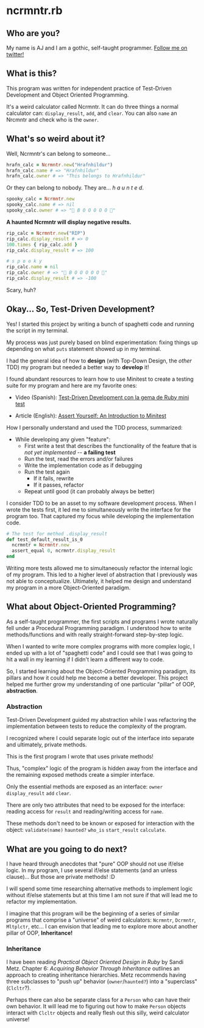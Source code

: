 # ncrmntr.rb

## Who are you?

My name is AJ and I am a gothic, self-taught programmer. [Follow me on twitter!](https://twitter.com/haograms)

## What is this?

This program was written for independent practice of Test-Driven Development and Object Oriented Programming.

It's a weird calculator called Ncrmntr.
It can do three things a normal calculator can: `display_result`, `add`, and `clear`. You can also `name` an Nrcmntr and check who is the `owner`.

## What's so weird about it?

Well, Ncrmntr's can belong to someone...

```ruby
hrafn_calc = Ncrmntr.new("Hrafnhildur")
hrafn_calc.name # => "Hrafnhildur"
hrafn_calc.owner # => "This belongs to Hrafnhildur"
```

Or they can belong to nobody. They are...  *h a u n t e d*.

```ruby
spooky_calc = Ncrmntr.new
spooky_calc.name # => nil
spooky_calc.owner # => "👻 B O O O O O 👻"
```

**A haunted Ncrmntr will display negative results.**

```ruby
rip_calc = Ncrmntr.new("RIP")
rip_calc.display_result # => 0
100.times { rip_calc.add }
rip_calc.display_result # => 100

# s p o o k y
rip_calc.name = nil
rip_calc.owner # => "👻 B O O O O O 👻"
rip_calc.display_result # => -100
```

Scary, huh?

## Okay... So, Test-Driven Development?

Yes! I started this project by writing a bunch of spaghetti code and running the script in my terminal.

My process was just purely based on blind experimentation: fixing things up depending on what `puts` statement showed up in my terminal.

I had the general idea of how to **design** (with Top-Down Design, the *other* TDD) my program but needed a better way to **develop** it!

I found abundant resources to learn how to use Minitest to create a testing suite for my program and here are my favorite ones:

* Video (Spanish): [Test-Driven Development con la gema de Ruby mini test](https://www.youtube.com/watch?v=Ikb9AHEK3PQ)

* Article (English): [Assert Yourself: An Introduction to Minitest](https://launchschool.com/blog/assert-yourself-an-introduction-to-minitest)

How I personally understand and used the TDD process, summarized:

* While developing any given "feature":
  * First write a test that describes the functionality of the feature that is *not yet implemented* -- **a failing test**
  * Run the test, read the errors and/or failures
  * Write the implementation code as if debugging
  * Run the test again
    * If it fails, rewrite
    * If it passes, refactor
  * Repeat until good (it can probably always be better)

I consider TDD to be an asset to my software development process. When I wrote the tests first, it led me to simultaneously write the interface for the program too. That captured my focus while developing the implementation code.

```Ruby
# The test for method .display_result
def test_default_result_is_0
  ncrmntr = Ncrmntr.new
  assert_equal 0, ncrmntr.display_result
end
```

Writing more tests allowed me to simultaneously  refactor the internal logic of my program. This led to a higher level of abstraction that I previously was not able to conceptualize. Ultimately, it helped me design and understand my program in a more Object-Oriented paradigm.

## What about Object-Oriented Programming?

As a self-taught programmer, the first scripts and programs I wrote naturally fell under a Procedural Programming paradigm. I understood how to write methods/functions and with really straight-forward step-by-step logic.

When I wanted to write more complex programs with more complex logic, I ended up with a lot of "spaghetti code" and I could see that I was going to hit a wall in my learning if I didn't learn a different way to code.

So, I started learning about the Object-Oriented Programming paradigm, its pillars and how it could help me become a better developer. This project helped me further grow my understanding of one particular "pillar" of OOP, **abstraction**.

### Abstraction

Test-Driven Development guided my abstraction while I was refactoring the implementation between tests to reduce the complexity of the program.

I recognized where I could separate logic out of the interface into separate and ultimately, private methods.

This is the first program I wrote that uses private methods!

Thus, "complex" logic of the program is hidden away from the interface and the remaining exposed methods create a simpler interface.

Only the essential methods are exposed as an interface: `owner` `display_result` `add` `clear`.

There are only two attributes that need to be exposed for the interface:
reading access for `result` and reading/writing access for `name`.

These methods don't need to be known or exposed for interaction with the object: `validate(name)` `haunted?` `who_is` `start_result` `calculate`.

## What are you going to do next?

I have heard through anecdotes that "pure" OOP should not use if/else logic. In my program, I use several if/else statements (and an unless clause)... But those are private methods! :D

I will spend some time researching alternative methods to implement logic without if/else statements but at this time I am not sure if that will lead me to refactor my implementation.

I imagine that this program will be the beginning of a series of similar programs that comprise a "universe" of weird calculators: `Ncrmntr`, `Dcrmntr`, `Mltplctr`, etc... I can envision that leading me to explore more about another pillar of OOP, **Inheritance!**

### Inheritance

I have been reading *Practical Object Oriented Design in Ruby* by Sandi Metz. Chapter 6: *Acquiring Behavior Through Inheritance* outlines an approach to creating inheritance hierarchies. Metz recommends having three subclasses to "push up" behavior (`owner`/`haunted?`) into a "superclass" (`Clcltr`?).

Perhaps there can also be separate class for a `Person` who can have their own behavior. It will lead me to figuring out how to make  `Person` objects interact with `Clcltr` objects and really flesh out this silly, weird calculator universe!
